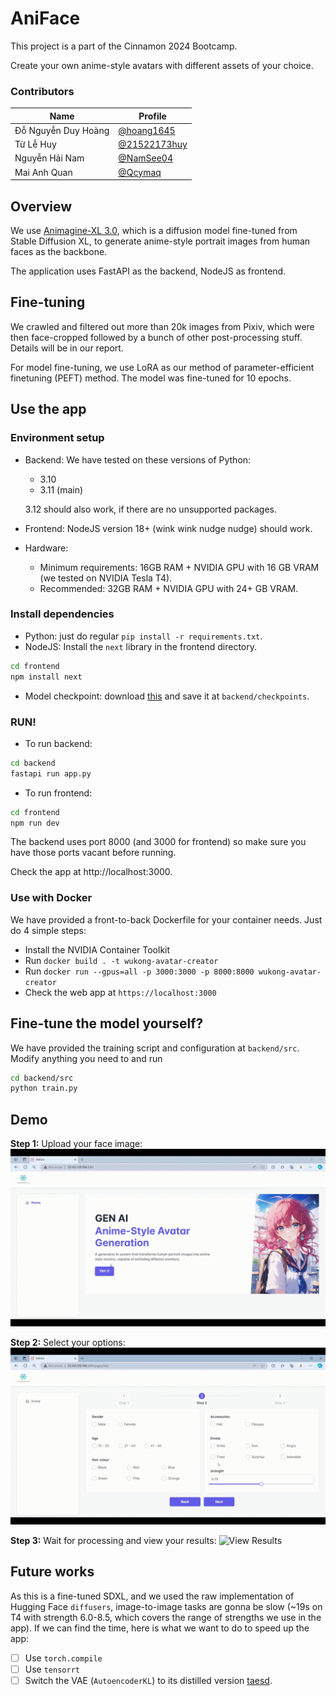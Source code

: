 # AniFace

This project is a part of the Cinnamon 2024 Bootcamp.

Create your own anime-style avatars with different assets of your choice.

### Contributors
|            Name               | Profile
|----------------|-------------------------------
|Đỗ Nguyễn Duy Hoàng | [@hoang1645](https://github.com/hoang1645)
|Từ Lễ Huy | [@21522173huy](https://github.com/Jay-Huy)
|Nguyễn Hải Nam | [@NamSee04](https://github.com/NamSee04)
|Mai Anh Quan | [@Qcymaq](https://github.com/Qcymaq)

## Overview
We use [Animagine-XL 3.0](https://huggingface.co/Linaqruf/animagine-xl-3.0), which is a diffusion model fine-tuned from Stable Diffusion XL, to generate anime-style portrait images from human faces as the backbone.

The application uses FastAPI as the backend, NodeJS as frontend.

## Fine-tuning
We crawled and filtered out more than 20k images from Pixiv, which were then face-cropped followed by a bunch of other post-processing stuff. Details will be in our report.

For model fine-tuning, we use LoRA as our method of parameter-efficient finetuning (PEFT) method. The model was fine-tuned for 10 epochs.

## Use the app
### Environment setup
- Backend: We have tested on these versions of Python:
    - 3.10
    - 3.11 (main)

  3.12 should also work, if there are no unsupported packages.
- Frontend: NodeJS version 18+ (wink wink nudge nudge) should work.
- Hardware:
  - Minimum requirements: 16GB RAM + NVIDIA GPU with 16 GB VRAM (we tested on NVIDIA Tesla T4).
  - Recommended: 32GB RAM + NVIDIA GPU with 24+ GB VRAM.

### Install dependencies
- Python: just do regular `pip install -r requirements.txt`.
- NodeJS: Install the `next` library in the frontend directory.
```bash
cd frontend
npm install next
```
- Model checkpoint: download [this](https://drive.google.com/file/d/17xve1HRBAiDACOviOmGQbFNE8u2z4ZVi/view?usp=drive_link) and save it at `backend/checkpoints`.
### RUN!
- To run backend:
```bash
cd backend
fastapi run app.py
```
- To run frontend:
```bash
cd frontend
npm run dev
```
The backend uses port 8000 (and 3000 for frontend) so make sure you have those ports vacant before running.

Check the app at http://localhost:3000.

### Use with Docker
We have provided a front-to-back Dockerfile for your container needs. Just do 4 simple steps:
- Install the NVIDIA Container Toolkit
- Run `docker build . -t wukong-avatar-creator`
- Run `docker run --gpus=all -p 3000:3000 -p 8000:8000 wukong-avatar-creator`
- Check the web app at `https://localhost:3000`

## Fine-tune the model yourself?
We have provided the training script and configuration at `backend/src`. Modify anything you need to and run
```bash
cd backend/src
python train.py
```

## Demo

**Step 1:** Upload your face image:
![Upload Image](assets/gifs/gif1.gif)

**Step 2:** Select your options:
![Choose Options](assets/gifs/gif2.gif)

**Step 3:** Wait for processing and view your results:
![View Results](assets/gifs/gif3.gif)

## Future works
As this is a fine-tuned SDXL, and we used the raw implementation of Hugging Face `diffusers`, image-to-image tasks are gonna be slow (~19s on T4 with strength 6.0-8.5, which covers the range of strengths we use in the app). If we can find the time, here is what we want to do to speed up the app:

- [ ] Use `torch.compile`
- [ ] Use `tensorrt`
- [ ] Switch the VAE (`AutoencoderKL`) to its distilled version [taesd](https://github.com/madebyollin/taesd).
